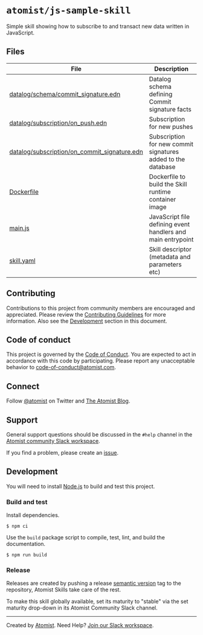 # `atomist/js-sample-skill`

Simple skill showing how to subscribe to and transact new data written in
JavaScript.

## Files

| File                                                                                         | Description                                                  |
| -------------------------------------------------------------------------------------------- | ------------------------------------------------------------ |
| [datalog/schema/commit_signature.edn](datalog/schema/commit_signature.edn)                   | Datalog schema defining Commit signature facts               |
| [datalog/subscription/on_push.edn](datalog/subscription/on_push.edn)                         | Subscription for new pushes                                  |
| [datalog/subscription/on_commit_signature.edn](datalog/subscription/on_commit_signature.edn) | Subscription for new commit signatures added to the database |
| [Dockerfile](Dockerfile)                                                                     | Dockerfile to build the Skill runtime container image        |
| [main.js](main.js)                                                                           | JavaScript file defining event handlers and main entrypoint  |
| [skill.yaml](skill.yaml)                                                                     | Skill descriptor (metadata and parameters etc)               |

## Contributing

Contributions to this project from community members are encouraged and
appreciated. Please review the [Contributing Guidelines](CONTRIBUTING.md) for
more information. Also see the [Development](#development) section in this
document.

## Code of conduct

This project is governed by the [Code of Conduct](CODE_OF_CONDUCT.md). You are
expected to act in accordance with this code by participating. Please report any
unacceptable behavior to code-of-conduct@atomist.com.

## Connect

Follow [@atomist][atomist-twitter] on Twitter and [The Atomist
Blog][atomist-blog].

[atomist-twitter]: https://twitter.com/atomist "Atomist on Twitter"
[atomist-blog]: https://blog.atomist.com/ "The Atomist Blog"

## Support

General support questions should be discussed in the `#help` channel in the
[Atomist community Slack workspace][slack].

If you find a problem, please create an [issue](../../issues).

## Development

You will need to install [Node.js][node] to build and test this project.

[node]: https://nodejs.org/ "Node.js"

### Build and test

Install dependencies.

```
$ npm ci
```

Use the `build` package script to compile, test, lint, and build the
documentation.

```
$ npm run build
```

### Release

Releases are created by pushing a release [semantic version][semver] tag to the
repository, Atomist Skills take care of the rest.

To make this skill globally available, set its maturity to "stable" via the set
maturity drop-down in its Atomist Community Slack channel.

[semver]: https://semver.org/ "Semantic Version"

---

Created by [Atomist][atomist]. Need Help? [Join our Slack workspace][slack].

[atomist]: https://atomist.com/ "Atomist"
[slack]: https://join.atomist.com/ "Atomist Community Slack"

